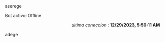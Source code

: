 aserege

<p>Bot activo: Offline</p>
<p align="right"><i>ultima coneccion</i> : <b>12/29/2023, 5:50:11 AM</b></p>

 adege
